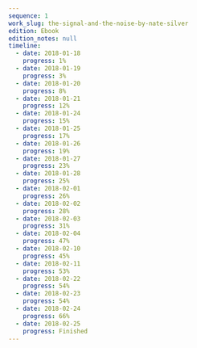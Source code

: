 ```yaml
---
sequence: 1
work_slug: the-signal-and-the-noise-by-nate-silver
edition: Ebook
edition_notes: null
timeline:
  - date: 2018-01-18
    progress: 1%
  - date: 2018-01-19
    progress: 3%
  - date: 2018-01-20
    progress: 8%
  - date: 2018-01-21
    progress: 12%
  - date: 2018-01-24
    progress: 15%
  - date: 2018-01-25
    progress: 17%
  - date: 2018-01-26
    progress: 19%
  - date: 2018-01-27
    progress: 23%
  - date: 2018-01-28
    progress: 25%
  - date: 2018-02-01
    progress: 26%
  - date: 2018-02-02
    progress: 28%
  - date: 2018-02-03
    progress: 31%
  - date: 2018-02-04
    progress: 47%
  - date: 2018-02-10
    progress: 45%
  - date: 2018-02-11
    progress: 53%
  - date: 2018-02-22
    progress: 54%
  - date: 2018-02-23
    progress: 54%
  - date: 2018-02-24
    progress: 66%
  - date: 2018-02-25
    progress: Finished
---
```


